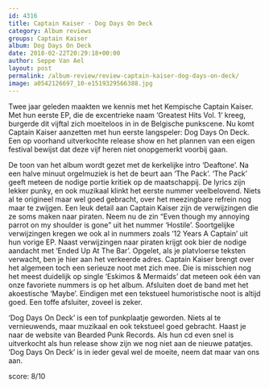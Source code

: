 ```yaml
---
id: 4316
title: Captain Kaiser - Dog Days On Deck
category: Album reviews
groups: Captain Kaiser
album: Dog Days On Deck
date: 2018-02-22T20:29:18+00:00
author: Seppe Van Ael
layout: post
permalink: /album-review/review-captain-kaiser-dog-days-on-deck/
image: a0542126697_10-e1519329566388.jpg
---
```

Twee jaar geleden maakten we kennis met het Kempische Captain Kaiser. Met hun eerste EP, die de excentrieke naam ‘Greatest Hits Vol. 1‘ kreeg, burgerde dit vijftal zich moeiteloos in in de Belgische punkscene. Nu komt Captain Kaiser aanzetten met hun eerste langspeler: Dog Days On Deck. Een op voorhand uitverkochte release show en het plannen van een eigen festival bewijst dat deze vijf heren niet onopgemerkt voorbij gaan.

De toon van het album wordt gezet met de kerkelijke intro ‘Deaftone’. Na een halve minuut orgelmuziek is het de beurt aan ‘The Pack’. ‘The Pack’ geeft meteen de nodige portie kritiek op de maatschappij. De lyrics zijn lekker punky, en ook muzikaal klinkt het eerste nummer veelbelovend. Niets al te origineel maar wel goed gebracht, over het meezingbare refrein nog maar te zwijgen. Een leuk detail aan Captain Kaiser zijn de verwijzingen die ze soms maken naar piraten. Neem nu de zin “Even though my annoying parrot on my shoulder is gone” uit het nummer ‘Hostile’. Soortgelijke verwijzingen kregen we ook al in nummers zoals ’12 Years A Captain’ uit hun vorige EP. Naast verwijzingen naar piraten krijgt ook bier de nodige aandacht met ‘Ended Up At The Bar’. Opgelet, als je platvloerse teksten verwacht, ben je hier aan het verkeerde adres. Captain Kaiser brengt over het algemeen toch een serieuze noot met zich mee. Die is misschien nog het meest duidelijk op single ‘Eskimos & Mermaids’ dat meteen ook één van onze favoriete nummers is op het album. Afsluiten doet de band met het akoestische ‘Maybe’. Eindigen met een tekstueel humoristische noot is altijd goed. Een toffe afsluiter, zoveel is zeker.

‘Dog Days On Deck’ is een tof punkplaatje geworden. Niets al te vernieuwends, maar muzikaal en ook tekstueel goed gebracht. Haast je naar de website van Bearded Punk Records. Als hun cd even snel is uitverkocht als hun release show zijn we nog niet aan de nieuwe patatjes. ‘Dog Days On Deck’ is in ieder geval wel de moeite, neem dat maar van ons aan.

score: 8/10
